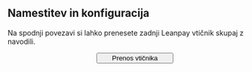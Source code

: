 ## Namestitev in konfiguracija

Na spodnji povezavi si lahko prenesete zadnji Leanpay vtičnik skupaj z navodili.

<html>
<head>
<meta name="viewport" content="width=device-width, initial-scale=1">
<!-- Add icon library -->
<link rel="stylesheet" href="https://cdnjs.cloudflare.com/ajax/libs/font-awesome/4.7.0/css/font-awesome.min.css">
</head>
<body>
	<div style="text-align:center;">
		<a href="https://storage.googleapis.com/stoplight-resources/Download/leanpay-presta1.7_v1.1.1.zip" download>
		<button class="btn" style="width:30%"><i class="fa fa-download"></i> Prenos vtičnika</button>
  </div>
</body>
</html>
